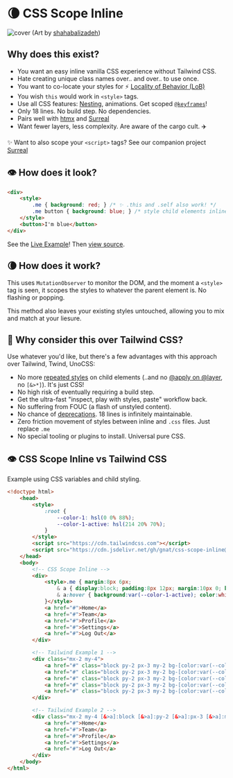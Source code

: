 # 🌘 CSS Scope Inline

![cover](https://github.com/gnat/css-scope-inline/assets/24665/c4935c1b-34e3-4220-9d42-11f064999a57)
(Art by [shahabalizadeh](https://www.artstation.com/artwork/zDgdd))

## Why does this exist?

* You want an easy inline vanilla CSS experience without Tailwind CSS.
* Hate creating unique class names over.. and over.. to use once.
* You want to co-locate your styles for ⚡️ [Locality of Behavior (LoB)](https://htmx.org/essays/locality-of-behaviour/)
* You wish `this` would work in `<style>` tags.
* Use all CSS features: [Nesting](https://caniuse.com/css-nesting), animations. Get scoped [`@keyframes`](https://github.com/gnat/css-scope-inline/blob/main/example.html#L86)!
* Only 18 lines. No build step. No dependencies.
* Pairs well with [htmx](https://htmx.org) and [Surreal](https://github.com/gnat/surreal)
* Want fewer layers, less complexity. Are aware of the cargo cult. ✈️

✨ Want to also scope your `<script>` tags? See our companion project [Surreal](https://github.com/gnat/surreal)

## 👁️ How does it look?
```html
<div>
    <style>
        .me { background: red; } /* ✨ .this and .self also work! */
        .me button { background: blue; } /* style child elements inline! */
    </style>
    <button>I'm blue</button>
</div>
```
See the [Live Example](https://gnat.github.io/css-scope-inline/example.html)! Then [view source](https://github.com/gnat/css-scope-inline/blob/main/example.html).

## 🌘 How does it work?

This uses `MutationObserver` to monitor the DOM, and the moment a `<style>` tag is seen, it scopes the styles to whatever the parent element is. No flashing or popping. 

This method also leaves your existing styles untouched, allowing you to mix and match at your liesure.

## 🤔 Why consider this over Tailwind CSS?

Use whatever you'd like, but there's a few advantages with this approach over Tailwind, Twind, UnoCSS:

* No more [repeated styles](https://tailwindcss.com/docs/reusing-styles) on child elements (..and no [@apply on @layer](https://tailwindcss.com/docs/reusing-styles#extracting-classes-with-apply), no `[&>*]`). It's just CSS!
* No high risk of eventually requiring a build step.
* Get the ultra-fast "inspect, play with styles, paste" workflow back.
* No suffering from FOUC (a flash of unstyled content).
* No chance of [deprecations](https://windicss.org/posts/sunsetting.html). 18 lines is infinitely maintainable.
* Zero friction movement of styles between inline and `.css` files. Just replace `.me`
* No special tooling or plugins to install. Universal pure CSS. 

## 👁️ CSS Scope Inline vs Tailwind CSS
Example using CSS variables and child styling.

```html
<!doctype html>
    <head>
        <style>
            :root {
                --color-1: hsl(0 0% 88%);
                --color-1-active: hsl(214 20% 70%);
            }
        </style>
        <script src="https://cdn.tailwindcss.com"></script>
        <script src="https://cdn.jsdelivr.net/gh/gnat/css-scope-inline@main/script.js"></script>
    </head>
    <body>
        <!-- CSS Scope Inline -->
        <div>
            <style>.me { margin:8px 6px;
                & a { display:block; padding:8px 12px; margin:10px 0; background:var(--color-1); border-radius:10px; text-align:center; }
                & a:hover { background:var(--color-1-active); color:white; }
            }</style>
            <a href="#">Home</a>
            <a href="#">Team</a>
            <a href="#">Profile</a>
            <a href="#">Settings</a>
            <a href="#">Log Out</a>
        </div>

        <!-- Tailwind Example 1 -->
        <div class="mx-2 my-4">
            <a href="#" class="block py-2 px-3 my-2 bg-[color:var(--color-1)] rounded-lg text-center hover:bg-[color:var(--color-1-active)] hover:text-white">Home</a>
            <a href="#" class="block py-2 px-3 my-2 bg-[color:var(--color-1)] rounded-lg text-center hover:bg-[color:var(--color-1-active)] hover:text-white">Team</a>
            <a href="#" class="block py-2 px-3 my-2 bg-[color:var(--color-1)] rounded-lg text-center hover:bg-[color:var(--color-1-active)] hover:text-white">Profile</a>
            <a href="#" class="block py-2 px-3 my-2 bg-[color:var(--color-1)] rounded-lg text-center hover:bg-[color:var(--color-1-active)] hover:text-white">Settings</a>
            <a href="#" class="block py-2 px-3 my-2 bg-[color:var(--color-1)] rounded-lg text-center hover:bg-[color:var(--color-1-active)] hover:text-white">Log Out</a>
        </div>

        <!-- Tailwind Example 2 -->
        <div class="mx-2 my-4 [&>a]:block [&>a]:py-2 [&>a]:px-3 [&>a]:my-2 [&>a]:bg-[color:var(--color-1)] [&>a]:rounded-lg [&>a]:text-center [&>a:hover]:bg-[color:var(--color-1-active)] [&>a:hover]:text-white">
            <a href="#">Home</a>
            <a href="#">Team</a>
            <a href="#">Profile</a>
            <a href="#">Settings</a>
            <a href="#">Log Out</a>
        </div>
    </body>
</html>
```
